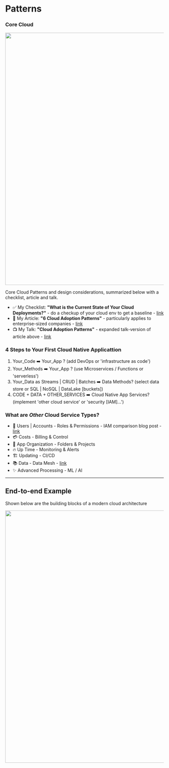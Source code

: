 # Patterns

### Core Cloud

<img src="https://miro.medium.com/max/1100/1*qXdSJxH7DtetjDlGQRyFgA.png" width=800>

Core Cloud Patterns and design considerations, summarized below with a checklist, article and talk.  

- ✅ My Checklist: **"What is the Current State of Your Cloud Deployments?"** - do a checkup of your cloud env to get a baseline - [link](https://lynnlangit.medium.com/10-legacy-cloud-considerations-44b2a5073706?sk=75a729b527de05fa13103a913c9a45db) 
- :book: My Article: **"6 Cloud Adoption Patterns"** - particularly applies to enterprise-sized companies - [link](https://lynnlangit.medium.com/cloud-adoption-patterns-d47ffc5789fe)
- :tv: My Talk: **"Cloud Adoption Patterns"** - expanded talk-version of article above - [link](https://www.youtube.com/watch?v=_su5lPuENNo)

### 4 Steps to Your First Cloud Native Applicattion
1. Your_Code ➡️ Your_App ? (add DevOps or 'infrastructure as code')
2. Your_Methods ➡️ Your_App ? (use Microservices / Functions or 'serverless')
3. Your_Data as Streams | CRUD | Batches ➡️ Data Methods? (select data store or SQL | NoSQL | DataLake [buckets])
4. CODE + DATA + OTHER_SERVICES ➡️ Cloud Native App Services? (implement 'other cloud service' or 'security [IAM]...')

### What are *Other* Cloud Service Types?

  - 🔐 Users | Accounts - Roles & Permissions - IAM comparison blog post - [link](https://ermetic.com/blog/cloud/aws-azure-and-gcp-the-ultimate-iam-comparison/)
  - 💳 Costs - Billing & Control
  - 📁 App Organization - Folders & Projects
  - 🔥 Up Time - Monitoring & Alerts
  - 🏗️ Updating - CI/CD
  - 📚 Data - Data Mesh - [link](https://www.datamesh-architecture.com/)
  - ✨ Advanced Processing - ML / AI
  
---

## End-to-end Example

Shown below are the building blocks of a modern cloud architecture

<img src="https://github.com/lynnlangit/learning-cloud/blob/master/0_CLOUD-PATTERNS/images/modern-cloud-arch.png" width=800>
